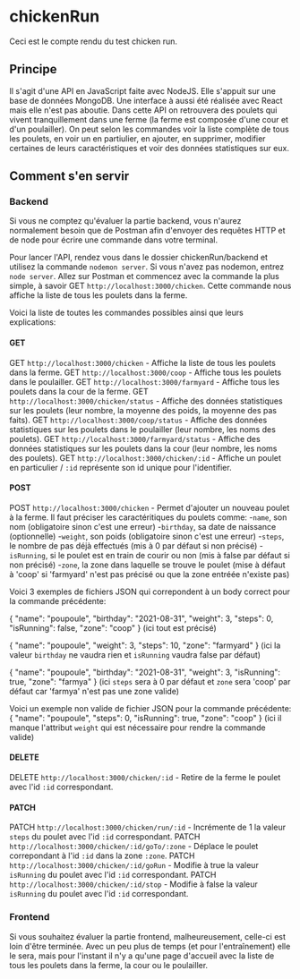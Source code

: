 # chickenRun

Ceci est le compte rendu du test chicken run.

## Principe

Il s'agit d'une API en JavaScript faite avec NodeJS. Elle s'appuit sur une base de données MongoDB. Une interface à aussi été réalisée avec React mais elle n'est pas aboutie.
Dans cette API on retrouvera des poulets qui vivent tranquillement dans une ferme (la ferme est composée d'une cour et d'un poulailler). On peut selon les commandes voir la liste complète de tous les poulets, en voir un en partiulier, en ajouter, en supprimer, modifier certaines de leurs caractéristiques et voir des données statistiques sur eux.

## Comment s'en servir 

### Backend

Si vous ne comptez qu'évaluer la partie backend, vous n'aurez normalement besoin que de Postman afin d'envoyer des requêtes HTTP et de node pour écrire une commande dans votre terminal.

Pour lancer l'API, rendez vous dans le dossier chickenRun/backend et utilisez la commande `nodemon server`. Si vous n'avez pas nodemon, entrez `node server`.
Allez sur Postman et commencez avec la commande la plus simple, à savoir GET `http://localhost:3000/chicken`.
Cette commande nous affiche la liste de tous les poulets dans la ferme.


Voici la liste de toutes les commandes possibles ainsi que leurs explications:

#### GET

GET `http://localhost:3000/chicken` - Affiche la liste de tous les poulets dans la ferme.
GET `http://localhost:3000/coop` - Affiche tous les poulets dans le poulailler.
GET `http://localhost:3000/farmyard` - Affiche tous les poulets dans la cour de la ferme.
GET `http://localhost:3000/chicken/status` - Affiche des données statistiques sur les poulets (leur nombre, la moyenne des poids, la moyenne des pas faits).
GET `http://localhost:3000/coop/status` - Affiche des données statistiques sur les poulets dans le poulailler (leur nombre, les noms des poulets).
GET `http://localhost:3000/farmyard/status` - Affiche des données statistiques sur les poulets dans la cour (leur nombre, les noms des poulets).
GET `http://localhost:3000/chicken/:id` - Affiche un poulet en particulier / `:id` représente son id unique pour l'identifier.

#### POST

POST `http://localhost:3000/chicken` - Permet d'ajouter un nouveau poulet à la ferme. Il faut préciser les caractéritiques du poulets comme:
	-`name`, son nom (obligatoire sinon c'est une erreur)
	-`birthday`, sa date de naissance (optionnelle)
	-`weight`, son poids (obligatoire sinon c'est une erreur)
	-`steps`, le nombre de pas déjà effectués (mis à 0 par défaut si non précisé)
	-`isRunning`, si le poulet est en train de courir ou non (mis à false par défaut si non précisé)
	-`zone`, la zone dans laquelle se trouve le poulet (mise à défaut à 'coop' si 'farmyard' n'est pas précisé ou que la zone entréée n'existe pas)

Voici 3 exemples de fichiers JSON qui correpondent à un body correct pour la commande précédente:

{
    "name": "poupoule",
    "birthday": "2021-08-31",
    "weight": 3,
    "steps": 0,
    "isRunning": false,
    "zone": "coop"
}
(ici tout est précisé)

{
    "name": "poupoule",
    "weight": 3,
    "steps": 10,
    "zone": "farmyard"
}
(ici la valeur `birthday` ne vaudra rien et `isRunning` vaudra false par défaut)

{
    "name": "poupoule",
    "birthday": "2021-08-31",
    "weight": 3,
    "isRunning": true,
    "zone": "farmya"
}
(ici `steps` sera à 0 par défaut et `zone` sera 'coop' par défaut car 'farmya' n'est pas une zone valide)

Voici un exemple non valide de fichier JSON pour la commande précédente:
{
    "name": "poupoule",
    "steps": 0,
    "isRunning": true,
    "zone": "coop"
}
(ici il manque l'attribut `weight` qui est nécessaire pour rendre la commande valide)

#### DELETE

DELETE `http://localhost:3000/chicken/:id` - Retire de la ferme le poulet avec l'id `:id` correspondant.

#### PATCH

PATCH `http://localhost:3000/chicken/run/:id` - Incrémente de 1 la valeur `steps` du poulet avec l'id `:id` correspondant.
PATCH `http://localhost:3000/chicken/:id/goTo/:zone` - Déplace le poulet correpondant à l'id `:id` dans la zone `:zone`.
PATCH `http://localhost:3000/chicken/:id/goRun` - Modifie à true la valeur `isRunning` du poulet avec l'id `:id` correspondant.
PATCH `http://localhost:3000/chicken/:id/stop` - Modifie à false la valeur `isRunning` du poulet avec l'id `:id` correspondant.


### Frontend

Si vous souhaitez évaluer la partie frontend, malheureusement, celle-ci est loin d'être terminée.
Avec un peu plus de temps (et pour l'entraînement) elle le sera, mais pour l'instant il n'y a qu'une page d'accueil avec la liste de tous les poulets dans la ferme, la cour ou le poulailler.